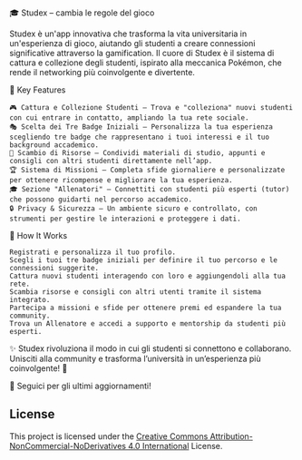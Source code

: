 🎓 Studex – cambia le regole del gioco

Studex è un'app innovativa che trasforma la vita universitaria in un'esperienza di gioco, aiutando gli studenti a creare connessioni significative attraverso la gamification. Il cuore di Studex è il sistema di cattura e collezione degli studenti, ispirato alla meccanica Pokémon, che rende il networking più coinvolgente e divertente.

🚀 Key Features

    🎮 Cattura e Collezione Studenti – Trova e "colleziona" nuovi studenti con cui entrare in contatto, ampliando la tua rete sociale.
    🎭 Scelta dei Tre Badge Iniziali – Personalizza la tua esperienza scegliendo tre badge che rappresentano i tuoi interessi e il tuo background accademico.
    🔄 Scambio di Risorse – Condividi materiali di studio, appunti e consigli con altri studenti direttamente nell’app.
    🏆 Sistema di Missioni – Completa sfide giornaliere e personalizzate per ottenere ricompense e migliorare la tua esperienza.
    🎓 Sezione "Allenatori" – Connettiti con studenti più esperti (tutor) che possono guidarti nel percorso accademico.
    🔒 Privacy & Sicurezza – Un ambiente sicuro e controllato, con strumenti per gestire le interazioni e proteggere i dati.

🎯 How It Works

    Registrati e personalizza il tuo profilo.
    Scegli i tuoi tre badge iniziali per definire il tuo percorso e le connessioni suggerite.
    Cattura nuovi studenti interagendo con loro e aggiungendoli alla tua rete.
    Scambia risorse e consigli con altri utenti tramite il sistema integrato.
    Partecipa a missioni e sfide per ottenere premi ed espandere la tua community.
    Trova un Allenatore e accedi a supporto e mentorship da studenti più esperti.

✨ Studex rivoluziona il modo in cui gli studenti si connettono e collaborano. Unisciti alla community e trasforma l’università in un’esperienza più coinvolgente! 🚀

🔗 Seguici per gli ultimi aggiornamenti!

## License  
This project is licensed under the [Creative Commons Attribution-NonCommercial-NoDerivatives 4.0 International](https://creativecommons.org/licenses/by-nc-nd/4.0/) License.  

